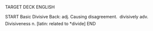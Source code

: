 TARGET DECK
ENGLISH

START
Basic
Divisive
Back: adj. Causing disagreement.  divisively adv. Divisiveness n. [latin: related to *divide]
END
